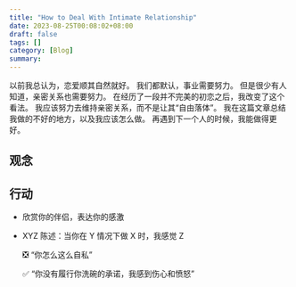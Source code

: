 ```yaml
---
title: "How to Deal With Intimate Relationship"
date: 2023-08-25T00:08:02+08:00
draft: false
tags: []
category: [Blog]
summary: 
---
```

以前我总认为，恋爱顺其自然就好。
我们都默认，事业需要努力。
但是很少有人知道，亲密关系也需要努力。
在经历了一段并不完美的初恋之后，我改变了这个看法。
我应该努力去维持亲密关系，而不是让其“自由落体”。
我在这篇文章总结我做的不好的地方，以及我应该怎么做。
再遇到下一个人的时候，我能做得更好。

## 观念
## 行动
- 欣赏你的伴侣，表达你的感激

- XYZ 陈述：当你在 Y 情况下做 X 时，我感觉 Z

  ❎ “你怎么这么自私”

  ✅ “你没有履行你洗碗的承诺，我感到伤心和愤怒”

